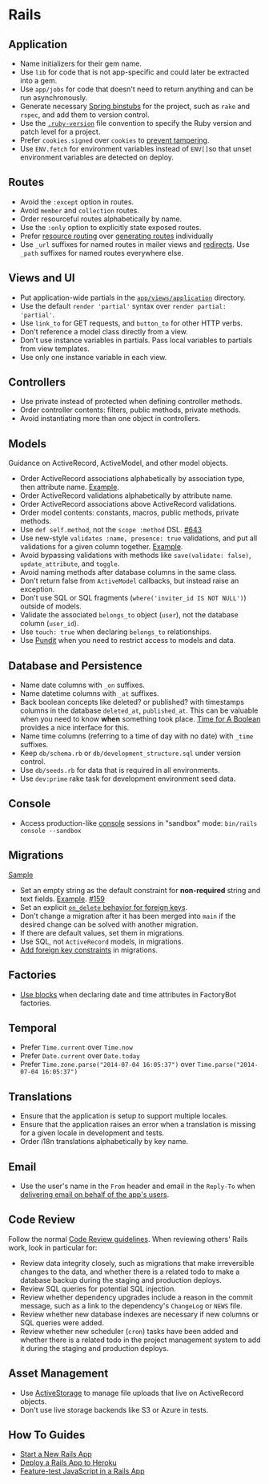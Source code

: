 # Rails

## Application

- Name initializers for their gem name.
- Use `lib` for code that is not app-specific and could later be extracted into a gem.
- Use `app/jobs` for code that doesn't need to return anything and can be run asynchronously.
- Generate necessary [Spring binstubs] for the project, such as `rake` and
  `rspec`, and add them to version control.
- Use the [`.ruby-version`] file convention to specify the Ruby version and patch level for a project.
- Prefer `cookies.signed` over `cookies` to [prevent tampering].
- Use `ENV.fetch` for environment variables instead of `ENV[]`so that unset
  environment variables are detected on deploy.

[spring binstubs]: https://github.com/sstephenson/rbenv/wiki/Understanding-binstubs
[`.ruby-version`]: https://gist.github.com/fnichol/1912050
[prevent tampering]: https://www.bigbinary.com/blog/cookies-on-rails

## Routes

- Avoid the `:except` option in routes.
- Avoid `member` and `collection` routes.
- Order resourceful routes alphabetically by name.
- Use the `:only` option to explicitly state exposed routes.
- Prefer [resource routing] over [generating routes] individually
- Use `_url` suffixes for named routes in mailer views and [redirects]. Use `_path` suffixes for named routes everywhere else.

[resource routing]: https://guides.rubyonrails.org/routing.html#resource-routing-the-rails-default
[generating routes]: https://guides.rubyonrails.org/routing.html#generating-paths-and-urls-from-code
[redirects]: http://www.w3.org/Protocols/rfc2616/rfc2616-sec14.html#sec14.30

## Views and UI

- Put application-wide partials in the [`app/views/application`] directory.
- Use the default `render 'partial'` syntax over `render partial: 'partial'`.
- Use `link_to` for GET requests, and `button_to` for other HTTP verbs.
- Don't reference a model class directly from a view.
- Don't use instance variables in partials. Pass local variables to partials from view templates.
- Use only one instance variable in each view.

[`app/views/application`]: http://railscasts.com/episodes/269-template-inheritance

## Controllers

- Use private instead of protected when defining controller methods.
- Order controller contents: filters, public methods, private methods.
- Avoid instantiating more than one object in controllers.

## Models

Guidance on ActiveRecord, ActiveModel, and other model objects.

- Order ActiveRecord associations alphabetically by association type, then
  attribute name. [Example](/rails/sample.rb#L2-L4).
- Order ActiveRecord validations alphabetically by attribute name.
- Order ActiveRecord associations above ActiveRecord validations.
- Order model contents: constants, macros, public methods, private methods.
- Use `def self.method`, not the `scope :method` DSL. [#643](https://github.com/thoughtbot/guides/pull/643)
- Use new-style `validates :name, presence: true` validations, and put all
  validations for a given column together. [Example](/rails/sample.rb#L6).
- Avoid bypassing validations with methods like `save(validate: false)`,
  `update_attribute`, and `toggle`.
- Avoid naming methods after database columns in the same class.
- Don't return false from `ActiveModel` callbacks, but instead raise an exception.
- Don't use SQL or SQL fragments (`where('inviter_id IS NOT NULL')`) outside of models.
- Validate the associated `belongs_to` object (`user`), not the database column (`user_id`).
- Use `touch: true` when declaring `belongs_to` relationships.
- Use [Pundit][] when you need to restrict access to models and data.

[Pundit]: https://github.com/varvet/pundit

## Database and Persistence

- Name date columns with `_on` suffixes.
- Name datetime columns with `_at` suffixes.
- Back boolean concepts like deleted? or published? with timestamps columns in the database `deleted_at`, `published_at`.
  This can be valuable when you need to know **when** something took place. [Time for A Boolean](https://github.com/calebhearth/time_for_a_boolean) provides a nice interface for this.
- Name time columns (referring to a time of day with no date) with `_time`
  suffixes.
- Keep `db/schema.rb` or `db/development_structure.sql` under version control.
- Use `db/seeds.rb` for data that is required in all environments.
- Use `dev:prime` rake task for development environment seed data.

## Console

- Access production-like [console][] sessions in "sandbox" mode: `bin/rails console --sandbox`

[console]: https://guides.rubyonrails.org/command_line.html#bin-rails-console

## Migrations

[Sample](migration.rb)

- Set an empty string as the default constraint for **non-required** string and text
  fields. [Example](migration.rb#L6). [#159](https://github.com/thoughtbot/guides/pull/159)
- Set an explicit [`on_delete` behavior for foreign keys].
- Don't change a migration after it has been merged into `main` if the desired
  change can be solved with another migration.
- If there are default values, set them in migrations.
- Use SQL, not `ActiveRecord` models, in migrations.
- [Add foreign key constraints] in migrations.

[`on_delete` behavior for foreign keys]: http://api.rubyonrails.org/classes/ActiveRecord/ConnectionAdapters/SchemaStatements.html#method-i-add_foreign_key
[add foreign key constraints]: http://thoughtbot.com/blog/referential-integrity-with-foreign-keys

## Factories

- [Use blocks](/ruby/sample_2.rb#L10) when declaring date and time attributes in FactoryBot factories.

## Temporal

- Prefer `Time.current` over `Time.now`
- Prefer `Date.current` over `Date.today`
- Prefer `Time.zone.parse("2014-07-04 16:05:37")` over `Time.parse("2014-07-04
  16:05:37")`

## Translations

- Ensure that the application is setup to support multiple locales.
- Ensure that the application raises an error when a translation is missing for a
  given locale in development and tests.
- Order i18n translations alphabetically by key name.

## Email

- Use the user's name in the `From` header and email in the `Reply-To` when
  [delivering email on behalf of the app's users].

[delivering email on behalf of the app's users]: http://thoughtbot.com/blog/delivering-email-on-behalf-of-users

## Code Review

Follow the normal [Code Review guidelines](/code-review/). When reviewing
others' Rails work, look in particular for:

- Review data integrity closely, such as migrations that make irreversible
  changes to the data, and whether there is a related todo to make a database
  backup during the staging and production deploys.
- Review SQL queries for potential SQL injection.
- Review whether dependency upgrades include a reason in the commit message,
  such as a link to the dependency's `ChangeLog` or `NEWS` file.
- Review whether new database indexes are necessary if new columns or SQL
  queries were added.
- Review whether new scheduler (`cron`) tasks have been added and whether there
  is a related todo in the project management system to add it during the
  staging and production deploys.

## Asset Management

- Use [ActiveStorage] to manage file uploads that live on ActiveRecord objects.
- Don't use live storage backends like S3 or Azure in tests.

[ActiveStorage]: https://guides.rubyonrails.org/active_storage_overview.html

## How To Guides

- [Start a New Rails App](./how-to/start_a_new_rails_app.md)
- [Deploy a Rails App to Heroku](./how-to/deploy_a_rails_app_to_heroku.md)
- [Feature-test JavaScript in a Rails App](./how-to/feature_test_javascript_in_a_rails_app.md)

